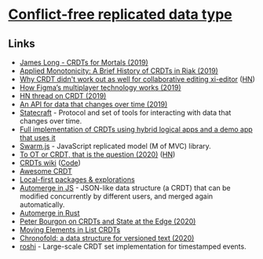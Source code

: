 # [Conflict-free replicated data type](https://en.wikipedia.org/wiki/Conflict-free_replicated_data_type)

## Links

- [James Long - CRDTs for Mortals (2019)](https://www.dotconferences.com/2019/12/james-long-crdts-for-mortals)
- [Applied Monotonicity: A Brief History of CRDTs in Riak (2019)](http://christophermeiklejohn.com/erlang/lasp/2019/03/08/monotonicity.html)
- [Why CRDT didn't work out as well for collaborative editing xi-editor](https://github.com/xi-editor/xi-editor/issues/1187#issuecomment-491473599) ([HN](https://news.ycombinator.com/item?id=19886883))
- [How Figma’s multiplayer technology works (2019)](https://www.figma.com/blog/how-figmas-multiplayer-technology-works/)
- [HN thread on CRDT (2019)](https://news.ycombinator.com/item?id=21464189)
- [An API for data that changes over time (2019)](https://josephg.com/blog/api-for-changes/)
- [Statecraft](https://github.com/josephg/statecraft) - Protocol and set of tools for interacting with data that changes over time.
- [Full implementation of CRDTs using hybrid logical apps and a demo app that uses it](https://github.com/jlongster/crdt-example-app)
- [Swarm.js](https://github.com/gritzko/swarm) - JavaScript replicated model (M of MVC) library.
- [To OT or CRDT, that is the question (2020)](https://www.tiny.cloud/blog/real-time-collaboration-ot-vs-crdt/) ([HN](https://news.ycombinator.com/item?id=22039950))
- [CRDTs wiki](https://crdt.tech/) ([Code](https://github.com/ept/crdt-website))
- [Awesome CRDT](https://github.com/alangibson/awesome-crdt#readme)
- [Local-first packages & explorations](https://github.com/jaredly/local-first)
- [Automerge in JS](https://github.com/automerge/automerge) - JSON-like data structure (a CRDT) that can be modified concurrently by different users, and merged again automatically.
- [Automerge in Rust](https://github.com/alexjg/automerge-rs)
- [Peter Bourgon on CRDTs and State at the Edge (2020)](https://overcast.fm/+GdnXKIjWQ)
- [Moving Elements in List CRDTs](https://martin.kleppmann.com/papers/list-move-papoc20.pdf)
- [Chronofold: a data structure for versioned text (2020)](https://arxiv.org/abs/2002.09511v4)
- [roshi](https://github.com/soundcloud/roshi) - Large-scale CRDT set implementation for timestamped events.
